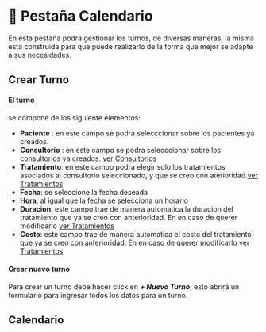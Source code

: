 # 📅 Pestaña Calendario

En esta pestaña podra gestionar los turnos, de diversas maneras, la misma esta construida para que puede realizarlo de la forma que mejor se adapte a sus necesidades.

## Crear Turno

#### El turno

se compone de los siguiente elementos:

- **Paciente** : en este campo se podra selecccionar sobre los pacientes ya creados.
- **Consultorio** : en este campo se podra selecccionar sobre los consultorios ya creados. [ver Consultorios](/front/consultorio#consultorios)
- **Tratamiento**: en este campo podra elegir solo los tratamientos asociados al consultorio seleccionado, y que se creo con aterioridad.[ver Tratamientos](/front/consultorio#tratamientos)
- **Fecha**: se seleccione la fecha deseada
- **Hora**: al igual que la fecha se selecciona un horario
- **Duracion**: este campo trae de manera automatica la duracion del tratamiento que ya se creo con anterioridad. En en caso de querer modificarlo [ver Tratamientos](/front/consultorio#tratamientos)
- **Costo**: este campo trae de manera automatica el costo del tratamiento que ya se creo con anterioridad. En en caso de querer modificarlo [ver Tratamientos](/front/consultorio#tratamientos)

#### Crear nuevo turno

Para crear un turno debe hacer click en **_+ Nuevo Turno_**, esto abrirá un formulario para ingresar todos los datos para un turno.

## Calendario

